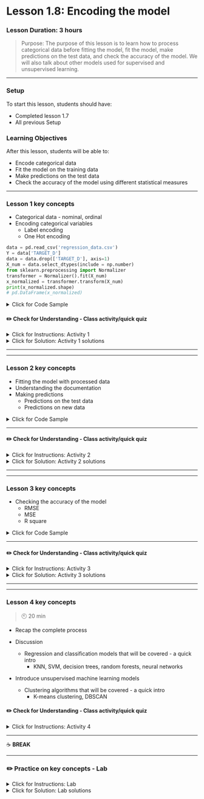 # Lesson 1.8: Encoding the model

### Lesson Duration: 3 hours

> Purpose: The purpose of this lesson is to learn how to process categorical data before fitting the model, fit the model, make predictions on the test data, and check the accuracy of the model. We will also talk about other models used for supervised and unsupervised learning.

---

### Setup

To start this lesson, students should have:

- Completed lesson 1.7
- All previous Setup

### Learning Objectives

After this lesson, students will be able to:

- Encode categorical data
- Fit the model on the training data
- Make predictions on the test data
- Check the accuracy of the model using different statistical measures

---

### Lesson 1 key concepts



- Categorical data - nominal, ordinal
- Encoding categorical variables
  - Label encoding
  - One Hot encoding


```python
data = pd.read_csv('regression_data.csv')
Y = data['TARGET_D']
data = data.drop(['TARGET_D'], axis=1)
X_num = data.select_dtypes(include = np.number)
from sklearn.preprocessing import Normalizer
transformer = Normalizer().fit(X_num)
x_normalized = transformer.transform(X_num)
print(x_normalized.shape)
# pd.DataFrame(x_normalized)
```

<details>
<summary> Click for Code Sample </summary>

Links to docs:

- [sklearn.preprocessing.OneHotEncoder](https://scikit-learn.org/stable/modules/generated/sklearn.preprocessing.OneHotEncoder.html)
- [.fit(x)](https://scikit-learn.org/stable/modules/generated/sklearn.preprocessing.OneHotEncoder.html#sklearn.preprocessing.OneHotEncoder.fit)
- [.transform(x)](https://scikit-learn.org/stable/modules/generated/sklearn.preprocessing.OneHotEncoder.html#sklearn.preprocessing.OneHotEncoder.transform)

```python
X_cat = data.select_dtypes(include = np.object)
# pd.get_dummies(X_cat, drop_first=True)
from sklearn.preprocessing import OneHotEncoder

encoder = OneHotEncoder(handle_unknown='error', drop='first').fit(X_cat)
# encoder.categories_
encoded = encoder.transform(X_cat).toarray()
encoded
#le = preprocessing.LabelEncoder().fit(X_cat).transform(X_cat) # ordered wrt value counts
```

</details>

#### :pencil2: Check for Understanding - Class activity/quick quiz


<details>
  <summary> Click for Instructions: Activity 1 </summary>

- Link to [activity 1](https://github.com/ironhack-edu/data_1.08_activities/blob/master/1.08_activity_1.md).

</details>

<details>
  <summary>Click for Solution: Activity 1 solutions</summary>

Keeping One Hot encoding as the reference, talk about how multiple categories in a single column can add a large number of additional columns in the data set. Given that there might be many such categorical columns, this might make the data set sparse, by adding a large number of columns with binary values.

</details>

---

---

### Lesson 2 key concepts



- Fitting the model with processed data
- Understanding the documentation
- Making predictions
  - Predictions on the test data
  - Predictions on new data

<details>
<summary> Click for Code Sample </summary>

Links to docs:

- [sklearn.model_selection.train_test_split](https://scikit-learn.org/stable/modules/generated/sklearn.model_selection.train_test_split.html#)
- [sklearn.linear_model.LinearRegression](https://scikit-learn.org/stable/modules/generated/sklearn.linear_model.LinearRegression.html)

```python
X = np.concatenate((x_normalized, encoded), axis=1)
Y = data['TARGET_D']
X_train, X_test, y_train, y_test = train_test_split(X, Y, test_size=0.4, random_state=100)
lm = linear_model.LinearRegression()
model = lm.fit(X_train,y_train)
predictions  = lm.predict(X_test)
r2_score(y_test, predictions)
# to make predictions on the new data, we have to process the data (X features) in the same way.
```

</details>

---

#### :pencil2: Check for Understanding - Class activity/quick quiz


<details>
  <summary> Click for Instructions: Activity 2 </summary>

- Link to [activity 2](https://github.com/ironhack-edu/data_1.08_activities/blob/master/1.08_activity_2.md).

</details>

<details>
  <summary>Click for Solution: Activity 2 solutions</summary>

- Link to [activity 2 solution]().

</details>

---


---

### Lesson 3 key concepts



- Checking the accuracy of the model
  - RMSE
  - MSE
  - R square

<details>
<summary> Click for Code Sample </summary>

```python
mse = mean_squared_error(y_test, predictions)
print(mse)

rmse = math.sqrt(mse)
print(rmse)

r2 = r2_score(y_test, predictions)
print(r2)

n = len(X_test)
p = X_test.shape[1]
adj_r2 = 1-((1-r2)*(n-1)/(n-p-1))
print(adj_r2)
```

</details>

---

#### :pencil2: Check for Understanding - Class activity/quick quiz


<details>
  <summary> Click for Instructions: Activity 3 </summary>

- Link to [activity 3](https://github.com/ironhack-edu/data_1.08_activities/blob/master/1.08_activity_3.md).

</details>

<details>
  <summary>Click for Solution: Activity 3 solutions</summary>

- MSE is bigger than RMSE, but they have the same information about the error. RMSE has the same magnitude order as the data.

</details>

---


---

### Lesson 4 key concepts

> :clock10: 20 min

- Recap the complete process
- Discussion

  - Regression and classification models that will be covered - a quick intro
    - KNN, SVM, decision trees, random forests, neural networks

- Introduce unsupervised machine learning models
  - Clustering algorithms that will be covered - a quick intro
    - K-means clustering, DBSCAN

#### :pencil2: Check for Understanding - Class activity/quick quiz



<details>
  <summary> Click for Instructions: Activity 4 </summary>

- Link to [activity 4](https://github.com/ironhack-edu/data_1.08_activities/blob/master/1.08_activity_4.md).

</details>

---
:coffee: **BREAK**

---

### :pencil2: Practice on key concepts - Lab

<details>
  <summary> Click for Instructions: Lab </summary>

- Link to the lab: [https://github.com/ironhack-labs/lab-customer-analysis-round-6](https://github.com/ironhack-labs/lab-customer-analysis-round-6)

</details>

<details>
  <summary>Click for Solution: Lab solutions</summary>

- Link to the [lab solution]().

</details>
